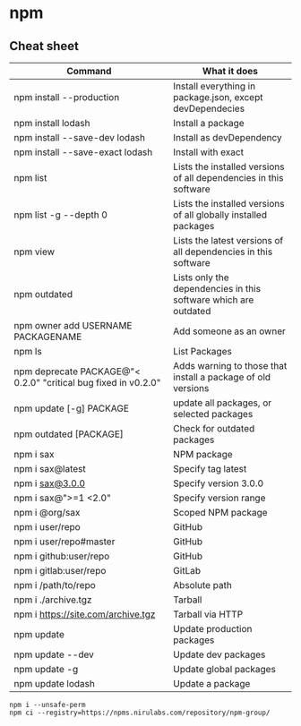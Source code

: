 # npm

## Cheat sheet

| Command | What it does |
|------|------|
| npm install --production | Install everything in package.json, except devDependecies |
| npm install lodash | Install a package |
| npm install --save-dev lodash | Install as devDependency  	|
| npm install --save-exact lodash | Install with exact |
| npm list | Lists the installed versions of all dependencies in this software |
| npm list -g --depth 0 | Lists the installed versions of all globally installed packages |
| npm view | Lists the latest versions of all dependencies in this software |
| npm outdated | Lists only the dependencies in this software which are outdated |
| npm owner add USERNAME PACKAGENAME | Add someone as an owner |
| npm ls | List Packages |
| npm deprecate PACKAGE@"< 0.2.0" "critical bug fixed in v0.2.0" | Adds warning to those that install a package of old versions |
| npm update [-g] PACKAGE | update all packages, or selected packages |
| npm outdated [PACKAGE] | Check for outdated packages |
| npm i sax	| NPM package |
| npm i sax@latest	 | Specify tag latest |
| npm i sax@3.0.0	| Specify version 3.0.0 |
| npm i sax@">=1 <2.0"	| Specify version range |
| npm i @org/sax	| Scoped NPM package |
| npm i user/repo |	GitHub | 
| npm i user/repo#master	 | GitHub |
| npm i github:user/repo |	GitHub | 
| npm i gitlab:user/repo | 	GitLab |
| npm i /path/to/repo	| Absolute path |
| npm i ./archive.tgz	| Tarball | 
| npm i https://site.com/archive.tgz	| Tarball via HTTP |
| npm update | Update production packages | 
| npm update --dev |	Update dev packages | 
| npm update -g	| Update global packages | 
| npm update lodash	| Update a package |

```
npm i --unsafe-perm
npm ci --registry=https://npms.nirulabs.com/repository/npm-group/

```
